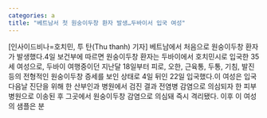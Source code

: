 ```yaml
---
categories: a
title: "베트남서 첫 원숭이두창 환자 발생…두바이서 입국 여성"
---
```

[인사이드비나=호치민, 투 탄(Thu thanh) 기자] 베트남에서 처음으로 원숭이두창 환자가 발생했다.4일 보건부에 따르면 원숭이두창 환자는 두바이에서 호치민시로 입국한 35세 여성으로, 두바이 여행중이던 지난달 18일부터 피로, 오한, 근육통, 두통, 기침, 발진 등의 전형적인 원숭이두창 증세를 보인 상태로 4일 뒤인 22일 입국했다.이 여성은 입국 다음날 진단을 위해 한 산부인과 병원에서 검진 결과 전염병 감염으로 의심되자 한 피부병원으로 이송된 후 그곳에서 원숭이두창 감염으로 의심돼 즉시 격리됐다. 이후 이 여성의 샘플은 분